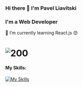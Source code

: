 ### Hi there 👋 I'm Pavel Liavitski
### I'm a Web Developer

🌱 I’m currently learning React.js 😍
# ![200](https://www.codewars.com/users/liavitski/badges/small)
#### My Skills:
[![My Skills](https://skills.thijs.gg/icons?i=html,css,js&theme=dark)](#)
